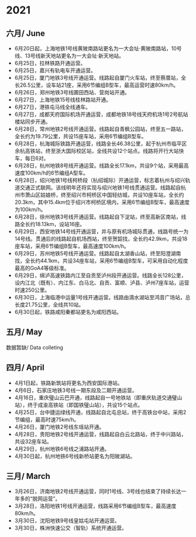 # 2021

## 六月/ June
- 6月20日起，上海地铁1号线黄陂南路站更名为一大会址·黄陂南路站，10号线、13号线新天地站更名为一大会址·新天地站。
- 6月25日，拉林铁路开通运营。
- 6月25日，嘉兴有轨电车开通运营。
- 6月25日，厦门地铁3号线开通运营。线路起自厦门火车站，终至蔡厝站，全长26.5公里，设车站21座，采用6节编组B型车，最高运营时速80km/h。
- 6月26日，郑州地铁3号线圃田西站、营岗站开通。
- 6月27日，上海地铁15号线桂林路站开通。
- 6月27日，港铁屯马线全线通车。
- 6月27日，成都天府国际机场开通运营，成都地铁18号线天府机场1号2号航站楼站同步开通。
- 6月28日，常州地铁2号线开通运营。线路起自青枫公园站，终至五一路站，全长约为19.79公里，共设15座车站，采用6节编组B型车。
- 6月28日，杭海城际铁路开通运营，线路全长46.38公里，起于杭州市临平区余杭高铁站，终至浙大国际校区站，全线共设12个站点。线路将开行大站快车，每日6对。
- 6月28日，杭州地铁8号线开通运营。线路全长17.1km，共设9个站，采用最高速度100km/h的6节编组A型车。
- 6月28日，绍兴地铁1号线柯桥段（杭绍城际）开通运营，标志着杭州与绍兴轨道交通正式联网。该线明年还将实现与绍兴地铁1号线贯通运营。线路起自杭州市萧山区姑娘桥，终至绍兴市柯桥区中国轻纺城，共设10座车站，全长约20.3km，其中15.4km位于绍兴市柯桥区境内，采用6节编组B型车，最高速度为100km/h。
- 6月28日，徐州地铁3号线开通运营。线路起自下淀站，终至高新区南站，线路全长约18.13km，设站16座。
- 6月29日，西安地铁14号线开通运营，并与原有机场城际贯通，线路号统一为14号线。贯通后的线路起自机场西站，终至贺韶找，全长约42.9km，共设18座车站，采用6节编组B型车，最高速度100km/h。
- 6月29日，苏州地铁5号线开通运营。线路起自太湖香山站，终至阳澄湖南找，全长约44.1km，共设34座车站，采用6节编组B型车，可采用自动化程度最高的GoA4等级标准。
- 6月29日，绵泸高速铁路内江至自贡至泸州段开通运营。线路全长128公里，设内江北（既有）、内江东、白马北、自贡、富顺、泸县、泸州7座车站，运营时速250公里。
- 6月30日，上海临港中运量1号线开通运营。线路由滴水湖站至鸿音广场站，总长度21.75公里，全线共10站。
- 6月30日起，铁路咸阳秦都站更名为咸阳西站。

## 五月/ May

数据暂缺/ Data colleting

## 四月/ April
- 4月1日起，铁路新筑站将更名为西安国际港站。
- 4月6日，石家庄地铁3号线一期东段及二期开通运营。
- 4月16日，重庆璧山云巴开通，线路起自一号地铁站（即重庆轨道交通璧山站），终于成渝高铁站（即国铁璧山站），共设15个站点。
- 4月25日，台中捷运绿线开通，线路起自北屯总站，终于高铁台中站，采用2节编组，最高时速75km/h。
- 4月26日，厦门地铁2号线东瑶站开通。
- 4月28日，贵阳地铁2号线开通运营，线路起自白云北路站，终于中兴路站，共设32座车站。
- 4月29日，杭州地铁6号线之浦路站开通。
- 4月30日起，杭州地铁6号线新桥站更名为阳陂湖站。

## 三月/ March
- 3月26日，济南地铁2号线开通运营，同时1号线、3号线也结束了持续长达一年多的“脱网运营”。
- 3月28日，洛阳地铁1号线开通运营，线路采用6节编组B型车，最高速度80km/h。
- 3月30日，沈阳地铁9号线皇姑屯站开通运营。
- 3月30日，株洲快速公交（智轨）系统开通运营。
